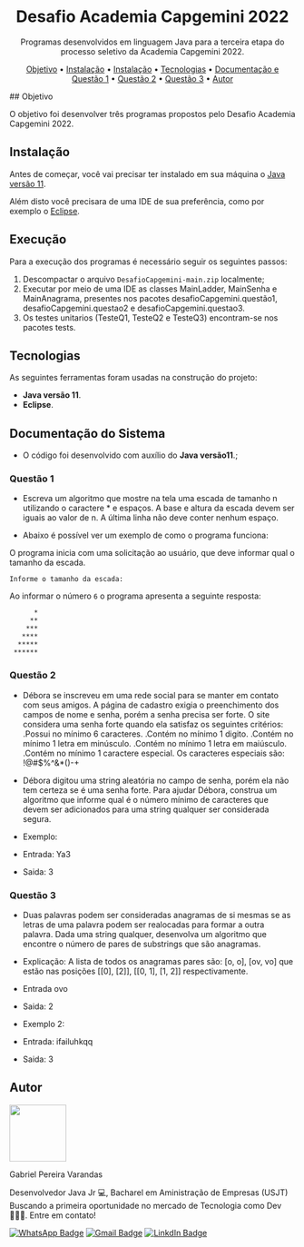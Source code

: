 <h1 align="center">Desafio Academia Capgemini 2022</h1>

<p align="center">Programas desenvolvidos em linguagem Java para a terceira etapa do processo seletivo da Academia Capgemini 2022.</p>

<p align="center">
 <a href="#objetivo">Objetivo</a> •
 <a href="#instalação">Instalação</a> • 
 <a href="#execução">Instalação</a> • 
 <a href="#tecnologias">Tecnologias</a> • 
 <a href="#documentação-do-sistema">Documentação e Questão 1</a> •
 <a href="#questão-2">Questão 2</a> •
 <a href="#questão-3">Questão 3</a> •
 <a href="#autor">Autor</a>
</p>
## Objetivo

O objetivo foi desenvolver três programas propostos pelo Desafio Academia Capgemini 2022.  

## Instalação

Antes de começar, você vai precisar ter instalado em sua máquina o [Java versão 11](https://www.oracle.com/br/java/technologies/javase/jdk11-archive-downloads.html).

Além disto você precisara de uma IDE de sua preferência, como por exemplo o [Eclipse](https://www.eclipse.org/downloads/).

## Execução

Para a execução dos programas é necessário seguir os seguintes passos:

1. Descompactar o arquivo `DesafioCapgemini-main.zip` localmente;
2. Executar por meio de uma IDE as classes MainLadder, MainSenha e MainAnagrama, presentes nos pacotes desafioCapgemini.questão1, desafioCapgemini.questao2 e desafioCapgemini.questao3.
3. Os testes unitarios (TesteQ1, TesteQ2 e TesteQ3) encontram-se nos pacotes tests.

##  Tecnologias

As seguintes ferramentas foram usadas na construção do projeto:

- <b>Java versão 11</b>.
- <b>Eclipse</b>.

## Documentação do Sistema

- O código foi desenvolvido com auxílio do <b>Java versão11</b>.;

### Questão 1
 
- Escreva um algoritmo que mostre na tela uma escada de tamanho n utilizando o caractere * e espaços. A base e altura da escada devem ser iguais ao valor de n. A última linha não deve conter nenhum espaço.

- Abaixo é possível ver um exemplo de como o programa funciona:

O programa inicia com uma solicitação ao usuário, que deve informar qual o tamanho da escada.
   
   ```
   Informe o tamanho da escada:
   ```
   Ao informar o número `6` o programa apresenta a seguinte resposta:
   ```
         *
        **
       ***
      ****
     *****
    ******
  
   ```
   
### Questão 2

- Débora se inscreveu em uma rede social para se manter em contato com seus amigos. A página de cadastro exigia o preenchimento dos campos de nome e senha, porém a senha precisa ser forte. O site considera uma senha forte quando ela satisfaz os seguintes critérios:
.Possui no mínimo 6 caracteres.
.Contém no mínimo 1 digito.
.Contém no mínimo 1 letra em minúsculo.
.Contém no mínimo 1 letra em maiúsculo.
.Contém no mínimo 1 caractere especial. Os caracteres especiais são: !@#$%^&*()-+

- Débora digitou uma string aleatória no campo de senha, porém ela não tem certeza se é uma senha forte. Para ajudar Débora, construa um algoritmo que informe qual é o número mínimo de caracteres que devem ser adicionados para uma string qualquer ser considerada segura.
 
- Exemplo: 
- Entrada: Ya3
- Saida: 3


### Questão 3

- Duas palavras podem ser consideradas anagramas de si mesmas se as letras de uma palavra podem ser realocadas para formar a outra palavra. Dada uma string qualquer, desenvolva um algoritmo que encontre o número de pares de substrings que são anagramas.
- Explicação:
A lista de todos os anagramas pares são: [o, o], [ov, vo] que estão nas posições [[0], [2]], [[0, 1], [1, 2]] respectivamente. 
- Entrada ovo
- Saida: 2

- Exemplo 2:
- Entrada: ifailuhkqq
- Saida: 3



## Autor

<img src="https://avatars.githubusercontent.com/u/95191321?s=400&u=86f380e5b77b49e94cd6cab2559647710e1a208a&v=4" width="100px;" alt=""/>
<p>Gabriel Pereira Varandas</p>

Desenvolvedor Java Jr 💻, Bacharel em Aministração de Empresas (USJT) Buscando a primeira oportunidade no mercado de Tecnologia como Dev 👨🏻‍💻. Entre em contato!

[![WhatsApp Badge](https://img.shields.io/badge/WhatsApp-25D366?style=for-the-badge&logo=whatsapp&logoColor=white)](https://api.whatsapp.com/send?phone=5511978915767) 
[![Gmail Badge](https://img.shields.io/badge/Gmail-D14836?style=for-the-badge&logo=gmail&logoColor=white&link=mailto:gabrielpvarandas1995@gmail.com)](mailto:gabrielpvarandas1995@gmail.com)
[![LinkdIn Badge](https://img.shields.io/badge/LinkedIn-0077B5?style=for-the-badge&logo=linkedin&logoColor=whit)](https://www.linkedin.com/in/gabriel-pereiravarandas/)

 